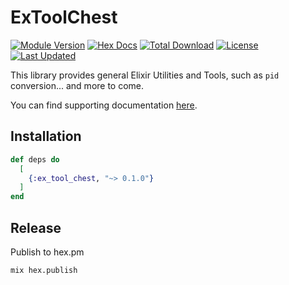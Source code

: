 # ExToolChest

[![Module Version](https://img.shields.io/hexpm/v/ex_tool_chest.svg)](https://hex.pm/packages/ex_tool_chest)
[![Hex Docs](https://img.shields.io/badge/hex-docs-lightgreen.svg)](https://hexdocs.pm/ex_tool_chest)
[![Total Download](https://img.shields.io/hexpm/dt/ex_tool_chest.svg)](https://hex.pm/packages/libcluster)
[![License](https://img.shields.io/hexpm/l/ex_tool_chest.svg)](https://github.com/cdesch/ex_tool_chest/blob/main/LICENSE)
[![Last Updated](https://img.shields.io/github/last-commit/cdesch/ex_tool_chest.svg)](https://github.com/cdesch/ex_tool_chest/commits/master)

This library provides general Elixir Utilities and Tools, such as `pid` conversion... and more to come.

You can find supporting documentation [here](https://hexdocs.pm/ex_tool_chest).

## Installation

```elixir
def deps do
  [
    {:ex_tool_chest, "~> 0.1.0"}
  ]
end
```

## Release

Publish to hex.pm

    mix hex.publish

